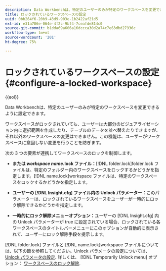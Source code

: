 ```yaml
---
description: Data Workbenchは、特定のユーザーのみが特定のワークスペースを変更できるように設定できます。
title: ロックされているワークスペースの設定
uuid: 0bb264f6-20b9-43d9-903e-1b2422af21d5
exl-id: e31a786e-064e-4f2c-9bf4-7ceafde814c0
source-git-commit: b1dda69a606a16dccca30d2a74c7e63dbd27936c
workflow-type: tm+mt
source-wordcount: '201'
ht-degree: 75%

---
```


# ロックされているワークスペースの設定{#configure-a-locked-workspace}

{{eol}}

Data Workbenchは、特定のユーザーのみが特定のワークスペースを変更できるように設定できます。

ワークスペースがロックされていても、ユーザーは大部分のビジュアライゼーション内に選択範囲を作成したり、テーブルのデータを並べ替えたりできますが、それ以外のワークスペースの変更はできません。この機能は、ユーザーがワークスペースに意図しない変更を行うことを防ぎます。

次の 3 つの要素が連携してワークスペースのロックを制御します。

* **または *workspace name*.lock ファイル：**[!DNL folder.lock]folder.lock ファイルは、特定のフォルダー内のワークスペースをロックするかどうかを指定します。[!DNL name.lock]workspace   ファイルは、特定のワークスペースをロックするかどうかを指定します。

* **ユーザーの [!DNL Insight.cfg] ファイル内の Unlock パラメーター：**&#x200B;このパラメーターは、ロックされているワークスペースをユーザーが一時的にロック解除できるかどうかを指定します。
* **一時的にロック解除メニューオプション：**&#x200B;ユーザーの [!DNL Insight.cfg] 内の Unlock パラメーターが true に設定されている場合、ロックされている各ワークスペースのタイトルバーメニューにこのオプションが自動的に表示されて、ユーザーにロック解除手段を提示します。

[!DNL folder.lock] ファイルと [!DNL name.lock]workspace   ファイルについては、以下の節を参照してください。Unlock パラメータの設定については、 [Unlock パラメータの設定](../../../../home/c-get-started/c-intf-anlys-ftrs/c-config-locked-wkspc/c-unlck-param.md#concept-b018a85c6217489aa01b17845872df7f). 詳しくは、 [!DNL Temporarily Unlock menu] オプション： [ワークスペースのロック解除](../../../../home/c-get-started/c-work-worksp/c-unlock-wksp.md#concept-18ada952aecf45c79a806b31b294023e).
